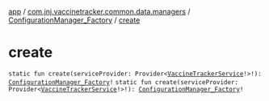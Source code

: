 [app](../../index.md) / [com.jnj.vaccinetracker.common.data.managers](../index.md) / [ConfigurationManager_Factory](index.md) / [create](./create.md)

# create

`static fun create(serviceProvider: Provider<`[`VaccineTrackerService`](../../com.jnj.vaccinetracker.common.data.network/-vaccine-tracker-service/index.md)`!>!): `[`ConfigurationManager_Factory`](index.md)`!`
`static fun create(serviceProvider: Provider<`[`VaccineTrackerService`](../../com.jnj.vaccinetracker.common.data.network/-vaccine-tracker-service/index.md)`!>!): `[`ConfigurationManager_Factory`](index.md)`!`